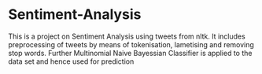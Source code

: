 # Sentiment-Analysis
This is a project on Sentiment Analysis using tweets from nltk. It includes preprocessing of tweets by means of tokenisation, lametising and removing stop words. Further Multinomial Naive Bayessian Classifier is applied to the data set and hence used for prediction
